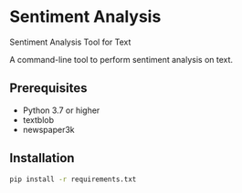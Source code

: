 # Sentiment Analysis
Sentiment Analysis Tool for Text

A command-line tool to perform sentiment analysis on text.

## Prerequisites

- Python 3.7 or higher
- textblob
- newspaper3k

## Installation

```bash
pip install -r requirements.txt
